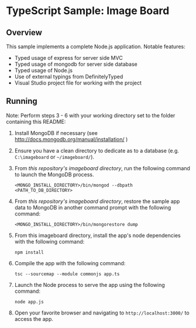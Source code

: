 # TypeScript Sample: Image Board 

## Overview 

This sample implements a complete Node.js application.
Notable features:

* Typed usage of express for server side MVC
* Typed usage of mongodb for server side database
* Typed usage of Node.js
* Use of external typings from DefinitelyTyped
* Visual Studio project file for working with the project

## Running 

Note: Perform steps 3 - 6 with your working directory set to the folder containing this README:

1. Install MongoDB if necessary (see http://docs.mongodb.org/manual/installation/ )

2. Ensure you have a clean directory to dedicate as to a database (e.g. `C:\imageboard` or `~/imageboard/`). 

3. From *this repository's imageboard directory*, run the following command to launch the MongoDB process.
    ```shell
    <MONGO_INSTALL_DIRECTORY>/bin/mongod --dbpath <PATH_TO_DB_DIRECTORY>
    ```

4. From *this repository's imageboard directory*, restore the sample app data to MongoDB in another command prompt with the following command:
    ```shell
    <MONGO_INSTALL_DIRECTORY>/bin/mongorestore dump
    ```

5. From this imageboard directory, install the app's node dependencies with the following command:
    ```shell
    npm install
    ```

6. Compile the app with the following command:
    ```shell
    tsc --sourcemap --module commonjs app.ts
    ```

7. Launch the Node process to serve the app using the following command:
    ```shell
    node app.js
    ```

7. Open your favorite browser and navigating to `http://localhost:3000/` to access the app.
